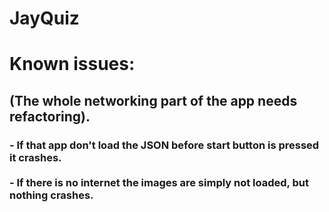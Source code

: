 # JayQuiz

<h1>Known issues:</<h1>

<h2>(The whole networking part of the app needs refactoring).</h2>

<h3>
- If that app don't load the JSON before start button is pressed it crashes.<br><br>
- If there is no internet the images are simply not loaded, but nothing crashes.<br><br>
</h3>
